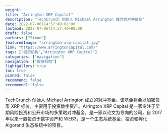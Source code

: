 ```yaml
---
weight: 
title: "Arrington XRP Capital"
description: "TechCrunch 创始人 Michael Arrington 成立的对冲基金"
date: 2022-07-06T14:57:40+08:00
lastmod: 2022-07-06T14:57:40+08:00
draft: false
authors: ["Simon"]
featuredImage: "arrington-xrp-capital.jpg"
link: "https://www.arringtoncapital.com/"
tags: ["投资机构","Arrington XRP Capital"]
categories: ["navigation"]
navigation: ["投资机构"]
lightgallery: true
toc: true
pinned: false
recommend: false
recommend1: false
---
```

TechCrunch 创始人 Michael Arrington 成立的对冲基金。该基金将会以加密货币 XRP 标价，主要用于投资数字资产。Arrington XRP Capital 是一家专注于早期风险投资和公开市场的多策略对冲基金，是一家以论文为导向的公司，自 2017 年以来一直投资于数字资产和 WEB3，是一个生态系统基金，投资和孵化 Algorand 生态系统中的项目。